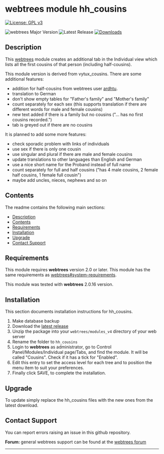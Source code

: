 # webtrees module hh_cousins

[![License: GPL v3](https://img.shields.io/badge/License-GPL%20v3-blue.svg)](http://www.gnu.org/licenses/gpl-3.0)

![webtrees Major Version](https://img.shields.io/badge/webtrees-v2.x-green)
![Latest Release](https://img.shields.io/github/v/release/hartenthaler/hh_cousins)
[![Downloads](https://img.shields.io/github/downloads/hartenthaler/hh_cousins/2.0.16.4/total)]()

<a name="Description"></a>

## Description

This [webtrees](https://www.webtrees.net) module creates an additional tab in the Individual view which lists all the first cousins of that person (including half-cousins).

This module version is derived from vytux_cousins. There are some additional features:
* addition for half-cousins from webtrees user [ardhtu](https://www.webtrees.net/index.php/en/forum/2-open-discussion/35751-vytux-cousins-children-of-half-sibblings-will-not-be-recognized-as-cousins#85279).
* translation to German
* don't show empty tables for "Father's family" and "Mother's family"
* count separately for each sex (this supports translation if there are different words for male and female cousins)
* new text added if there is a family but no cousins ("... has no first cousins recorded.")
* tab is greyed out if there are no cousins

It is planned to add some more features:
* check sporadic problem with links of individuals
* use sex if there is only one cousin
* use singular and plural if there are male and female cousins
* update translations to other languages than English and German
* use a nice short name for the Proband instead of full name
* count separately for full and half cousins ("has 4 male cousins, 2 female half cousins, 1 female full cousin")
* maybe add uncles, nieces, nephews and so on

<a name="Contents"></a>

## Contents

The readme contains the following main sections:

*   [Description](#Description)
*   [Contents](#Contents)
*   [Requirements](#Requirements)
*   [Installation](#Installation)
*   [Upgrade](#upgrade)
*   [Contact Support](#Support)

<a name="Requirements"></a>

## Requirements

This module requires **webtrees** version 2.0 or later.
This module has the same requirements as [webtrees#system-requirements](https://github.com/fisharebest/webtrees#system-requirements).

This module was tested with **webtrees** 2.0.16 version.

<a name="Installation"></a>

## Installation

This section documents installation instructions for hh_cousins.

1. Make database backup
1. Download the [latest release](https://github.com/hartenthaler/hh_cousins/releases/latest)
1. Unzip the package into your `webtrees/modules_v4` directory of your web server
1. Rename the folder to `hh_cousins`
1. Login to **webtrees** as administrator, go to <span class="pointer">Control Panel/Modules/Individual page/Tabs</span>, and find the module. It will be called "Cousins". Check if it has a tick for "Enabled".
1. Edit this entry to set the access level for each tree and to position the menu item to suit your preferences.
1. Finally click SAVE, to complete the installation.

<a name="upgrade"></a>

## Upgrade

To update simply replace the hh_cousins files with the new ones from the latest download.

<a name="Support"></a>

## Contact Support

You can report errors raising an issue in this github repository.

<span style="font-weight: bold;">Forum: </span>general webtrees support can be found at the [webtrees forum](http://www.webtrees.net/)

* * *
